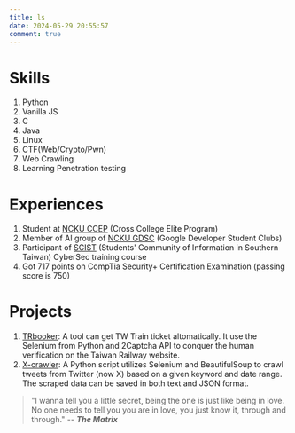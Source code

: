 ```yaml
---
title: ls
date: 2024-05-29 20:55:57
comment: true
---
```

# Skills
1. Python
2. Vanilla JS
3. C
4. Java
5. Linux
6. CTF(Web/Crypto/Pwn)
7. Web Crawling
8. Learning Penetration testing

# Experiences
1. Student at [NCKU CCEP](https://ccep.ncku.edu.tw/) (Cross College Elite Program)
2. Member of AI group of [NCKU GDSC](https://gdsc.community.dev/national-cheng-kung-university/) (Google Developer Student Clubs)
3. Participant of [SCIST](https://scist.org/) (Students' Community of Information in Southern Taiwan) CyberSec training course
4. Got 717 points on CompTia Security+ Certification Examination (passing score is 750)
 
# Projects
1. [TRbooker](https://github.com/CX330Blake/TRbooker): A tool can get TW Train ticket altomatically. It use the Selenium from Python and 2Captcha API to conquer the human verification on the Taiwan Railway website.
2. [X-crawler](https://github.com/CX330Blake/X-crawler): A Python script utilizes Selenium and BeautifulSoup to crawl tweets from Twitter (now X) based on a given keyword and date range. The scraped data can be saved in both text and JSON format.

> "I wanna tell you a little secret, being the one is just like being in love. No one needs to tell you you are in love, you just know it, through and through." -- ***The Matrix***